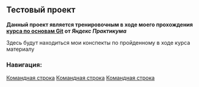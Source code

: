 ## Тестовый проект

 **Данный проект является тренировочным в ходе моего прохождения [курса по основам Git](https://practicum.yandex.ru/git-basics/) от *Яндекс Практикума*** 

Здесь будут находиться мои конспекты по пройденному в ходе курса материалу

### Навигация:
[Командная строка](https://github.com/GronDS/first-project/blob/bfd724980677cac72c7b56eb95a18bc0f172bd99/%D0%9A%D0%BE%D0%BC%D0%B0%D0%BD%D0%B4%D0%BD%D0%B0%D1%8F%20%D1%81%D1%82%D1%80%D0%BE%D0%BA%D0%B0.md)
[Командная строка](https://github.com/GronDS/first-project/blob/bfd724980677cac72c7b56eb95a18bc0f172bd99/%D0%9A%D0%BE%D0%BC%D0%B0%D0%BD%D0%B4%D0%BD%D0%B0%D1%8F%20%D1%81%D1%82%D1%80%D0%BE%D0%BA%D0%B0.md)
[Командная строка](https://github.com/GronDS/first-project/blob/bfd724980677cac72c7b56eb95a18bc0f172bd99/%D0%9A%D0%BE%D0%BC%D0%B0%D0%BD%D0%B4%D0%BD%D0%B0%D1%8F%20%D1%81%D1%82%D1%80%D0%BE%D0%BA%D0%B0.md)

